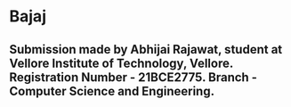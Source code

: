# Bajaj
## Submission made by Abhijai Rajawat, student at Vellore Institute of Technology, Vellore. Registration Number - 21BCE2775. Branch - Computer Science and Engineering.
